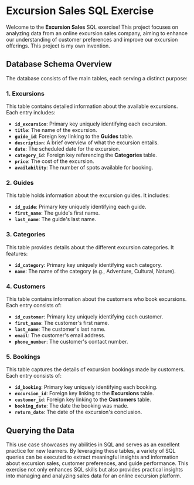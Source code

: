 # Excursion Sales SQL Exercise

Welcome to the **Excursion Sales** SQL exercise! This project focuses on analyzing data from an online excursion sales company, aiming to enhance our understanding of customer preferences and improve our excursion offerings. This project is my own invention.

## Database Schema Overview

The database consists of five main tables, each serving a distinct purpose:

### 1. Excursions
This table contains detailed information about the available excursions. Each entry includes:
- **`id_excursion`**: Primary key uniquely identifying each excursion.
- **`title`**: The name of the excursion.
- **`guide_id`**: Foreign key linking to the **Guides** table.
- **`description`**: A brief overview of what the excursion entails.
- **`date`**: The scheduled date for the excursion.
- **`category_id`**: Foreign key referencing the **Categories** table.
- **`price`**: The cost of the excursion.
- **`availability`**: The number of spots available for booking.

### 2. Guides
This table holds information about the excursion guides. It includes:
- **`id_guide`**: Primary key uniquely identifying each guide.
- **`first_name`**: The guide's first name.
- **`last_name`**: The guide's last name.

### 3. Categories
This table provides details about the different excursion categories. It features:
- **`id_category`**: Primary key uniquely identifying each category.
- **`name`**: The name of the category (e.g., Adventure, Cultural, Nature).

### 4. Customers
This table contains information about the customers who book excursions. Each entry consists of:
- **`id_customer`**: Primary key uniquely identifying each customer.
- **`first_name`**: The customer's first name.
- **`last_name`**: The customer's last name.
- **`email`**: The customer's email address.
- **`phone_number`**: The customer's contact number.

### 5. Bookings
This table captures the details of excursion bookings made by customers. Each entry consists of:
- **`id_booking`**: Primary key uniquely identifying each booking.
- **`excursion_id`**: Foreign key linking to the **Excursions** table.
- **`customer_id`**: Foreign key linking to the **Customers** table.
- **`booking_date`**: The date the booking was made.
- **`return_date`**: The date of the excursion's conclusion.

## Querying the Data

This use case showcases my abilities in SQL and serves as an excellent practice for new learners. By leveraging these tables, a variety of SQL queries can be executed to extract meaningful insights and information about excursion sales, customer preferences, and guide performance. This exercise not only enhances SQL skills but also provides practical insights into managing and analyzing sales data for an online excursion platform.

